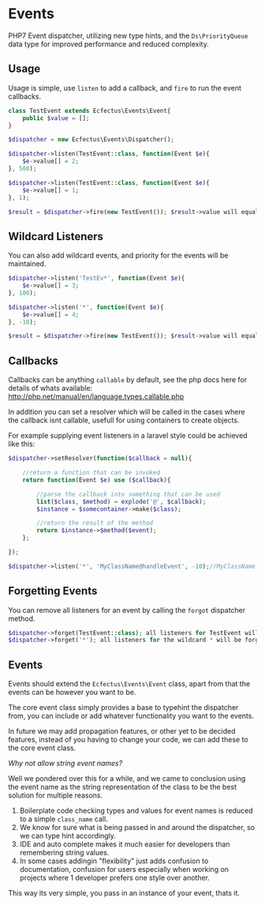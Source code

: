 # Events
PHP7 Event dispatcher, utilizing new type hints, and the `Ds\PriorityQueue` data type for improved performance and reduced complexity.

## Usage

Usage is simple, use `listen` to add a callback, and `fire` to run the event callbacks.

```php
class TestEvent extends Ecfectus\Events\Event{
    public $value = [];
}

$dispatcher = new Ecfectus\Events\Dispatcher();

$dispatcher->listen(TestEvent::class, function(Event $e){
    $e->value[] = 2;
}, 500);

$dispatcher->listen(TestEvent::class, function(Event $e){
    $e->value[] = 1;
}, 1);

$result = $dispatcher->fire(new TestEvent()); $result->value will equal [2, 1]
```

## Wildcard Listeners
You can also add wildcard events, and priority for the events will be maintained.

```php
$dispatcher->listen('TestEv*', function(Event $e){
    $e->value[] = 3;
}, 100);

$dispatcher->listen('*', function(Event $e){
    $e->value[] = 4;
}, -10);

$result = $dispatcher->fire(new TestEvent()); $result->value will equal [2, 3, 1, 4]
```

## Callbacks

Callbacks can be anything `callable` by default, see the php docs here for details of whats available: http://php.net/manual/en/language.types.callable.php

In addition you can set a resolver which will be called in the cases where the callback isnt callable, usefull for using containers to create objects.

For example supplying event listeners in a laravel style could be achieved like this:

```php
$dispatcher->setResolver(function($callback = null){

    //return a function that can be invoked
    return function(Event $e) use ($callback){

        //parse the callback into something that can be used
        list($class, $method) = explode('@', $callback);
        $instance = $somecontainer->make($class);

        //return the result of the method
        return $instance->$method($event);
    };

});

$dispatcher->listen('*', 'MyClassName@handleEvent', -10);//MyClassName is created via the resolver and the result of the handleEvent method is returned.
```

## Forgetting Events

You can remove all listeners for an event by calling the `forgot` dispatcher method.

```php
$dispatcher->forget(TestEvent::class); all listeners for TestEvent will be forgotten
$dispatcher->forget('*'); all listeners for the wildcard * will be forgotten
```

## Events

Events should extend the `Ecfectus\Events\Event` class, apart from that the events can be however you want to be.

The core event class simply provides a base to typehint the dispatcher from, you can include or add whatever functionality you want to the events.

In future we may add propagation features, or other yet to be decided features, instead of you having to change your code, we can add these to the core event class.

*Why not allow string event names?*

Well we pondered over this for a while, and we came to conclusion using the event name as the string representation of the class to be the best solution for multiple reasons.

1. Boilerplate code checking types and values for event names is reduced to a simple `class_name` call.
2. We know for sure what is being passed in and around the dispatcher, so we can type hint accordingly.
3. IDE and auto complete makes it much easier for developers than remembering string values.
4. In some cases addingin "flexibility" just adds confusion to documentation, confusion for users especially when working on projects where 1 developer prefers one style over another.

This way its very simple, you pass in an instance of your event, thats it.